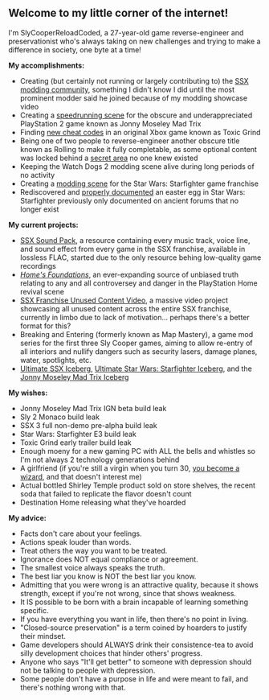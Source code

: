 ## Welcome to my little corner of the internet!

I'm SlyCooperReloadCoded, a 27-year-old game reverse-engineer and preservationist who's always taking on new challenges and trying to make a difference in society, one byte at a time!

**My accomplishments:**

- Creating (but certainly not running or largely contributing to) the [SSX modding community](https://discord.gg/Qkn3NPKZGu
), something I didn't know I did until the most prominent modder said he joined because of my modding showcase video
- Creating a [speedrunning scene](https://discord.gg/aHA8DTyuNZ) for the obscure and underappreciated PlayStation 2 game known as Jonny Moseley Mad Trix
- Finding [new cheat codes](https://youtu.be/9EXoN8oh_4Y?t=1151) in an original Xbox game known as Toxic Grind
- Being one of two people to reverse-engineer another obscure title known as Rolling to make it fully completable, as some optional content was locked behind a [secret area](https://www.youtube.com/watch?v=Ogu1ha7FNBY) no one knew existed
- Keeping the Watch Dogs 2 modding scene alive during long periods of no activity
- Creating a [modding scene](https://discord.gg/vCwqfSzrr9) for the Star Wars: Starfighter game franchise
- Rediscovered and [properly documented](https://www.youtube.com/watch?v=RSXAPz7SmIs) an easter egg in Star Wars: Starfighter previously only documented on ancient forums that no longer exist

**My current projects:**

- [SSX Sound Pack](https://gist.github.com/SlyCooperReloadCoded/b89a1e4ae346c75ffba0e92b608b9f01), a resource containing every music track, voice line, and sound effect from every game in the SSX franchise, available in lossless FLAC, started due to the only resource behing low-quality game recordings
- *[Home's Foundations](https://gist.github.com/SlyCooperReloadCoded/6fcf2b07e9fce62aeedd0bd8b2bd1df9)*, an ever-expanding source of unbiased truth relating to any and all controversey and danger in the PlayStation Home revival scene
- [SSX Franchise Unused Content Video](https://www.youtube.com/watch?v=_bt_NIiDekg), a massive video project showcasing all unused content across the entire SSX franchise, currently in limbo due to lack of motivation... perhaps there's a better format for this?
- Breaking and Entering (formerly known as Map Mastery), a game mod series for the first three Sly Cooper games, aiming to allow re-entry of all interiors and nullify dangers such as security lasers, damage planes, water, spotlights, etc.
- [Ultimate SSX Iceberg](https://icebergcharts.com/i/Ultimate_SSX), [Ultimate Star Wars: Starfighter Iceberg](https://icebergcharts.com/i/Ultimate_Star_Wars_Starfighter), and the [Jonny Moseley Mad Trix Iceberg](https://icebergcharts.com/i/Jonny_Moseley_Mad_Trix)

**My wishes:**

- Jonny Moseley Mad Trix IGN beta build leak
- Sly 2 Monaco build leak
- SSX 3 full non-demo pre-alpha build leak
- Star Wars: Starfighter E3 build leak
- Toxic Grind early trailer build leak
- Enough moeny for a new gaming PC with ALL the bells and whistles so I'm not always 2 technology generations behind
- A girlfriend (if you're still a virgin when you turn 30, [you become a wizard](https://youtu.be/qRWgfbCm5ho?t=95), and that doesn't interest me)
- Actual bottled Shirley Temple product sold on store shelves, the recent soda that failed to replicate the flavor doesn't count
- Destination Home releasing what they've hoarded

**My advice:**

- Facts don't care about your feelings.
- Actions speak louder than words.
- Treat others the way you want to be treated.
- Ignorance does NOT equal compliance or agreement.
- The smallest voice always speaks the truth.
- The best liar you know is NOT the best liar you know.
- Admitting that you were wrong is an attractive quality, because it shows strength, except if you're not wrong, since that shows weakness.
- It IS possible to be born with a brain incapable of learning something specific.
- If you have everything you want in life, then there's no point in living.
- "Closed-source preservation" is a term coined by hoarders to justify their mindset.
- Game developers should ALWAYS drink their consistence-tea to avoid silly development choices that hinder others' progress.
- Anyone who says "It'll get better" to someone with depression should not be talking to people with depression.
- Some people don't have a purpose in life and were meant to fail, and there's nothing wrong with that.

